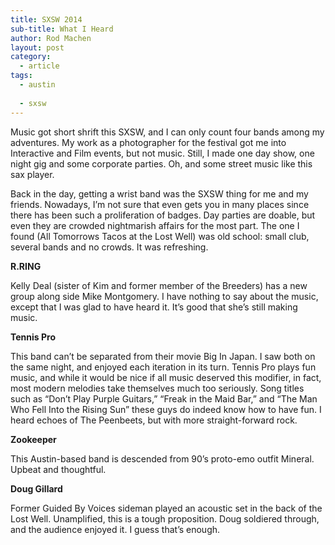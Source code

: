 ```yaml
---
title: SXSW 2014
sub-title: What I Heard
author: Rod Machen
layout: post
category:
  - article
tags:
  - austin
  
  - sxsw
---
```



Music got short shrift this SXSW, and I can only count four bands among my adventures. My work as a photographer for the festival got me into Interactive and Film events, but not music. Still, I made one day show, one night gig and some corporate parties. Oh, and some street music like this sax player.

<!-- <img class="alignright size-full wp-image-541" alt="SaxXSW" src="http://words.rodmachen.com/wp-content/uploads/2014/03/SaxXSW.jpg" width="320" height="256" /> -->

Back in the day, getting a wrist band was the SXSW thing for me and my friends. Nowadays, I&#8217;m not sure that even gets you in many places since there has been such a proliferation of badges. Day parties are doable, but even they are crowded nightmarish affairs for the most part. The one I found (All Tomorrows Tacos at the Lost Well) was old school: small club, several bands and no crowds. It was refreshing.

<!--more-->

**R.RING<!-- <img class="alignright size-full wp-image-540" alt="R Ring" src="http://words.rodmachen.com/wp-content/uploads/2014/03/R-Ring.jpg" width="720" height="480" /> -->**

Kelly Deal (sister of Kim and former member of the Breeders) has a new group along side Mike Montgomery. I have nothing to say about the music, except that I was glad to have heard it. It&#8217;s good that she&#8217;s still making music.

**Tennis Pro<!-- <img class="alignright size-full wp-image-538" alt="Tennis Pro SXSW" src="http://words.rodmachen.com/wp-content/uploads/2014/03/Tennis-Pro-SXSW.jpg" width="720" height="480" /> -->**

This band can&#8217;t be separated from their movie Big In Japan. I saw both on the same night, and enjoyed each iteration in its turn. Tennis Pro plays fun music, and while it would be nice if all music deserved this modifier, in fact, most modern melodies take themselves much too seriously. Song titles such as &#8220;Don&#8217;t Play Purple Guitars,&#8221; &#8220;Freak in the Maid Bar,&#8221; and &#8220;The Man Who Fell Into the Rising Sun&#8221; these guys do indeed know how to have fun. I heard echoes of The Peenbeets, but with more straight-forward rock.

**Zookeeper**

This Austin-based band is descended from 90&#8217;s proto-emo outfit Mineral. Upbeat and thoughtful.

**Doug Gillard<!-- <img class="alignright size-full wp-image-542" alt="Doug Gillard SXSW" src="http://words.rodmachen.com/wp-content/uploads/2014/03/Doug-Guillard-SXSW.jpg" width="720" height="480" /> -->**

Former Guided By Voices sideman played an acoustic set in the back of the Lost Well. Unamplified, this is a tough proposition. Doug soldiered through, and the audience enjoyed it. I guess that&#8217;s enough.

<!-- **Bonus pic: Rusty Maples<img class="alignright size-full wp-image-537" alt="Rusty Maples SXSW" src="http://words.rodmachen.com/wp-content/uploads/2014/03/Rusty-Maples-SXSW.jpg" width="720" height="481" />** -->